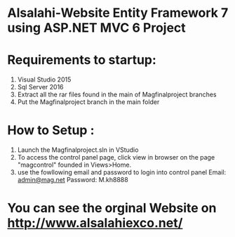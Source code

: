 # Alsalahi-Website Entity Framework 7 using ASP.NET MVC 6 Project

# Requirements to startup: 
1) Visual Studio 2015 
2) Sql Server 2016
3) Extract all the rar files found in the main of Magfinalproject branches
4) Put the Magfinalproject branch in the main folder

# How to Setup :
1) Launch the Magfinalproject.sln in VStudio
2) To access the control panel page, click view in browser on the page "magcontrol" founded in Views>Home.
3) use the fowllowing email and password to login into control panel 
   Email: admin@mag.net
   Password: M.kh8888

# You can see the orginal Website on http://www.alsalahiexco.net/
